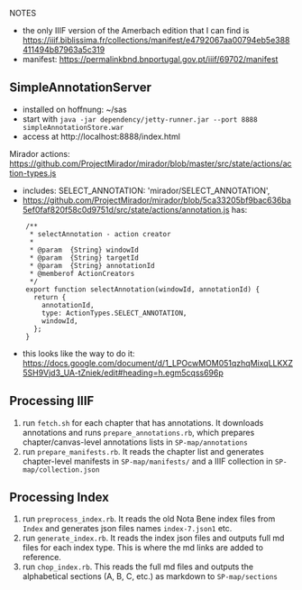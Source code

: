 NOTES

- the only IIIF version of the Amerbach edition that I can find is https://iiif.biblissima.fr/collections/manifest/e4792067aa00794eb5e388411494b87963a5c319 
- manifest: https://permalinkbnd.bnportugal.gov.pt/iiif/69702/manifest

## SimpleAnnotationServer

- installed on hoffnung: ~/sas
- start with ```java -jar dependency/jetty-runner.jar --port 8888 simpleAnnotationStore.war```
- access at http://localhost:8888/index.html


Mirador actions: https://github.com/ProjectMirador/mirador/blob/master/src/state/actions/action-types.js

- includes:   SELECT_ANNOTATION: 'mirador/SELECT_ANNOTATION',
- https://github.com/ProjectMirador/mirador/blob/5ca33205bf9bac636ba5ef0faf820f58c0d9751d/src/state/actions/annotation.js has:
```
	/**
	 * selectAnnotation - action creator
	 *
	 * @param  {String} windowId
	 * @param  {String} targetId
	 * @param  {String} annotationId
	 * @memberof ActionCreators
	 */
	export function selectAnnotation(windowId, annotationId) {
	  return {
	    annotationId,
	    type: ActionTypes.SELECT_ANNOTATION,
	    windowId,
	  };
	}
```
- this looks like the way to do it: https://docs.google.com/document/d/1_LPOcwMOM051qzhqMixqLLKXZ5SH9Vjd3_UA-tZniek/edit#heading=h.egm5cqss696p

## Processing IIIF

1. run ```fetch.sh``` for each chapter that has annotations. It downloads annotations and runs ```prepare_annotations.rb```, which prepares chapter/canvas-level annotations lists in ```SP-map/annotations```
2. run ```prepare_manifests.rb```. It reads the chapter list and generates chapter-level manifests in ```SP-map/manifests/``` and a IIIF collection in ```SP-map/collection.json```

## Processing Index

1. run ```preprocess_index.rb```. It reads the old Nota Bene index files from ```Index``` and generates json files names ```index-7.json1``` etc.
2. run ```generate_index.rb```. It reads the index json files and outputs full md files for each index type. This is where the md links are added to reference.
3. run ```chop_index.rb```. This reads the full md files and outputs the alphabetical sections (A, B, C, etc.) as markdown to ```SP-map/sections```

